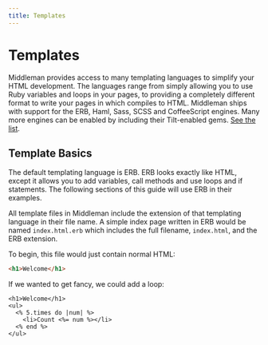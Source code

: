 ```yaml
---
title: Templates
---
```


# Templates

Middleman provides access to many templating languages to simplify your HTML
development. The languages range from simply allowing you to use Ruby variables
and loops in your pages, to providing a completely different format to write
your pages in which compiles to HTML. Middleman ships with support for the ERB,
Haml, Sass, SCSS and CoffeeScript engines. Many more engines can be enabled by
including their Tilt-enabled gems.
[See the list](/basics/template_engine_options/).

## Template Basics

The default templating language is ERB. ERB looks exactly like HTML, except it
allows you to add variables, call methods and use loops and if statements. The
following sections of this guide will use ERB in their examples.

All template files in Middleman include the extension of that templating
language in their file name. A simple index page written in ERB would be named
`index.html.erb` which includes the full filename, `index.html`, and the ERB
extension.

To begin, this file would just contain normal HTML:

```html
<h1>Welcome</h1>
```

If we wanted to get fancy, we could add a loop:

```erb
<h1>Welcome</h1>
<ul>
  <% 5.times do |num| %>
    <li>Count <%= num %></li>
  <% end %>
</ul>
```
